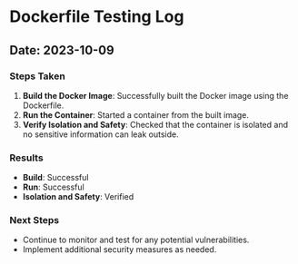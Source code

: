 # Dockerfile Testing Log

## Date: 2023-10-09

### Steps Taken

1. **Build the Docker Image**: Successfully built the Docker image using the Dockerfile.
2. **Run the Container**: Started a container from the built image.
3. **Verify Isolation and Safety**: Checked that the container is isolated and no sensitive information can leak outside.

### Results

- **Build**: Successful
- **Run**: Successful
- **Isolation and Safety**: Verified

### Next Steps

- Continue to monitor and test for any potential vulnerabilities.
- Implement additional security measures as needed.
